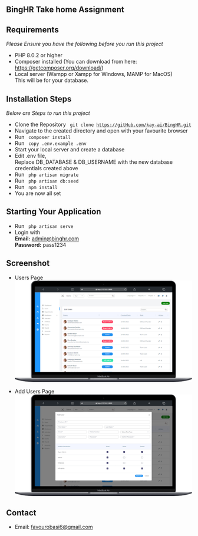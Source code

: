 ## BingHR Take home Assignment

## Requirements
<i> Please Ensure you have the following before you run this project </i>

* PHP 8.0.2 or higher
* Composer installed (You can download from here: https://getcomposer.org/download/)
* Local server (Wampp or Xampp for Windows, MAMP for MacOS) <br>
This will be for your database.

## Installation Steps

<i> Below are Steps to run this project </i>

* Clone the Repository <code> git clone https://gitHub.com/kay-ai/BingHR.git </code>
* Navigate to the created directory and open with your favourite browser
* Run <code> composer install </code>
* Run <code> copy .env.example .env </code>
* Start your local server and create a database
* Edit .env file, <br> Replace DB_DATABASE & DB_USERNAME with the new database credentials created above
* Run <code> php artisan migrate </code>
* Run <code> php artisan db:seed </code>
* Run <code> npm install </code>
* You are now all set

## Starting Your Application
* Run <code> php artisan serve </code>
* Login with <br>
    <b>Email:</b> admin@binghr.com<br>
    <b>Password:</b> pass1234

## Screenshot

* Users Page
![Users Page](users.png)

* Add Users Page
![Add Users Page](add-user.png)

## Contact
* Email: favourobasi6@gmail.com
